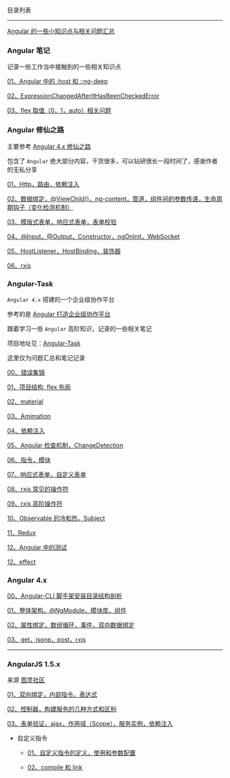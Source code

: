 目录列表

----

[Angular 的一些小知识点与相关问题汇总](https://github.com/hanekaoru/WebLearningNotes/blob/master/angular/note/Angular/00.md)



### Angular 笔记

记录一些工作当中接触到的一些相关知识点

[01、Angular 中的 :host 和 ::ng-deep](https://github.com/hanekaoru/WebLearningNotes/blob/master/angular/note/Angular/note/01.md)

[02、ExpressionChangedAfterItHasBeenCheckedError](https://github.com/hanekaoru/WebLearningNotes/blob/master/angular/note/Angular/note/02.md)

[03、flex 取值（0，1，auto）相关问题](https://github.com/hanekaoru/WebLearningNotes/blob/master/angular/note/Angular/note/03.md)





### Angular 修仙之路

主要参考 [Angular 4.x 修仙之路](https://segmentfault.com/u/angular4)

包含了 `Angular` 绝大部分内容，干货很多，可以钻研很长一段时间了，感谢作者的无私分享

[01、Http，路由，依赖注入](https://github.com/hanekaoru/WebLearningNotes/blob/master/angular/note/Angular/Angular修仙之路/note/01.md)

[02、数据绑定，@ViewChild()，ng-content，管道，组件间的参数传递，生命周期钩子（变化检测机制）](https://github.com/hanekaoru/WebLearningNotes/blob/master/angular/note/Angular/Angular修仙之路/note/02.md)

[03、模版式表单，响应式表单，表单校验](https://github.com/hanekaoru/WebLearningNotes/blob/master/angular/note/Angular/Angular修仙之路/note/03.md)

[04、@Input，@Output，Constructor，ngOnInit，WebSocket](https://github.com/hanekaoru/WebLearningNotes/blob/master/angular/note/Angular/Angular修仙之路/note/04.md)

[05、HostListener，HostBinding，装饰器](https://github.com/hanekaoru/WebLearningNotes/blob/master/angular/note/Angular/Angular修仙之路/note/05.md)

[06、rxjs](https://github.com/hanekaoru/WebLearningNotes/blob/master/angular/note/Angular/Angular修仙之路/note/06.md)



### Angular-Task

`Angular 4.x` 搭建的一个企业级协作平台

参考的是 [Angular 打造企业级协作平台](https://coding.imooc.com/class/123.html)

跟着学习一些 `Angular` 高阶知识，记录的一些相关笔记

项目地址见：[Angular-Task](https://github.com/hanekaoru/Angular-Task)

这里仅为问题汇总和笔记记录

[00、错误集锦](https://github.com/hanekaoru/WebLearningNotes/blob/master/angular/note/Angular/Angular-Task/00.md)

[01、项目结构, flex 布局](https://github.com/hanekaoru/WebLearningNotes/blob/master/angular/note/Angular/Angular-Task/01.md)

[02、material](https://github.com/hanekaoru/WebLearningNotes/blob/master/angular/note/Angular/Angular-Task/02.md)

[03、Amimation](https://github.com/hanekaoru/WebLearningNotes/blob/master/angular/note/Angular/Angular-Task/03.md)

[04、依赖注入](https://github.com/hanekaoru/WebLearningNotes/blob/master/angular/note/Angular/Angular-Task/04.md)

[05、Angular 检查机制，ChangeDetection](https://github.com/hanekaoru/WebLearningNotes/blob/master/angular/note/Angular/Angular-Task/05.md)

[06、指令，模块](https://github.com/hanekaoru/WebLearningNotes/blob/master/angular/note/Angular/Angular-Task/06md)

[07、响应式表单，自定义表单](https://github.com/hanekaoru/WebLearningNotes/blob/master/angular/note/Angular/Angular-Task/07.md)

[08、rxjs 常见的操作符](https://github.com/hanekaoru/WebLearningNotes/blob/master/angular/note/Angular/Angular-Task/08.md)

[09、rxjs 高阶操作符](https://github.com/hanekaoru/WebLearningNotes/blob/master/angular/note/Angular/Angular-Task/09.md)

[10、Observable 的冷和热，Subject](https://github.com/hanekaoru/WebLearningNotes/blob/master/angular/note/Angular/Angular-Task/10.md)

[11、Redux](https://github.com/hanekaoru/WebLearningNotes/blob/master/angular/note/Angular/Angular-Task/11.md)

[12、Angular 中的测试](https://github.com/hanekaoru/WebLearningNotes/blob/master/angular/note/Angular/Angular-Task/12.md)

[12、effect](https://github.com/hanekaoru/WebLearningNotes/blob/master/angular/note/Angular/Angular-Task/13.md)




### Angular 4.x

[00、Angular-CLI 脚手架安装目录结构剖析](https://github.com/hanekaoru/WebLearningNotes/blob/master/angular/note/Angular/4.x/00.md)

[01、整体架构，@NgModule，模块库，组件](https://github.com/hanekaoru/WebLearningNotes/blob/master/angular/note/Angular/4.x/01.md)

[02、属性绑定，数组循环，事件，双向数据绑定](https://github.com/hanekaoru/WebLearningNotes/blob/master/angular/note/Angular/4.x/02.md)

[03、get，jsonp，post，rxjs](https://github.com/hanekaoru/WebLearningNotes/blob/master/angular/note/Angular/4.x/03.md)

----

### AngularJS 1.5.x

来源 [图灵社区](http://www.ituring.com.cn/tag/32022)

[01、双向绑定，内部指令，表达式](https://github.com/hanekaoru/WebLearningNotes/blob/master/angular/note/Angular/1.5.x/01.md)

[02、控制器，构建服务的几种方式和区别](https://github.com/hanekaoru/WebLearningNotes/blob/master/angular/note/Angular/1.5.x/02.md)

[03、表单验证，ajax，作用域（Scope），服务实例，依赖注入](https://github.com/hanekaoru/WebLearningNotes/blob/master/angular/note/Angular/1.5.x/03.md)

* 自定义指令

  * [01、自定义指令的定义，使用和参数配置](https://github.com/hanekaoru/WebLearningNotes/blob/master/angular/note/Angular/1.5.x/04.md)

  * [02、compile 和 link](https://github.com/hanekaoru/WebLearningNotes/blob/master/angular/note/Angular/1.5.x/05.md)
